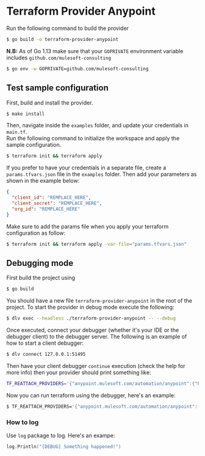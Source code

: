 # Terraform Provider Anypoint

Run the following command to build the provider

```bash
$ go build -o terraform-provider-anypoint
```

**N.B:** As of Go 1.13 make sure that your `GOPRIVATE` environment variable includes `github.com/mulesoft-consulting` 

```bash
$ go env -w GOPRIVATE=github.com/mulesoft-consulting
```

## Test sample configuration

First, build and install the provider.

```bash
$ make install
```

Then, navigate inside the `examples` folder, and update your credentials in `main.tf`.   
Run the following command to initialize the workspace and apply the sample configuration.

```bash
$ terraform init && terraform apply
```

If you prefer to have your credentials in a separate file, create a `params.tfvars.json` file in the `examples` folder. Then add your parameters as shown in the example below: 

```json
{
  "client_id": "REMPLACE_HERE",
  "client_secret": "REMPLACE_HERE",
  "org_id": "REMPLACE_HERE"
}
```
Make sure to add the params file when you apply your terraform configuration as follow:
```bash
$ terraform init && terraform apply -var-file="params.tfvars.json"
```

## Debugging mode

First build the project using
```bash
$ go build
```

You should have a new file `terraform-provider-anypoint` in the root of the project. To start the provider in debug mode execute the following: 
```bash
$ dlv exec --headless ./terraform-provider-anypoint -- --debug
```

Once executed, connect your debugger (whether it's your IDE or the debugger client) to the debugger server. The following is an example of how to start a client debugger:
```bash
$ dlv connect 127.0.0.1:51495
```

Then have your client debugger `continue` execution (check the help for more info) then your provider should print something like: 
```bash
TF_REATTACH_PROVIDERS='{"anypoint.mulesoft.com/automation/anypoint":{"Protocol":"grpc","Pid":69612,"Test":true,"Addr":{"Network":"unix","String":"/var/folders/yc/k0_j_x0945jdthsw7fzw5ysh0000gp/T/plugin598168131"}}}'
```

Now you can run terraform using the debugger, here's an example: 

```bash
$ TF_REATTACH_PROVIDERS='{"anypoint.mulesoft.com/automation/anypoint":{"Protocol":"grpc","Pid":69612,"Test":true,"Addr":{"Network":"unix","String":"/var/folders/yc/k0_j_x0945jdthsw7fzw5ysh0000gp/T/plugin598168131"}}}' terraform apply --auto-approve -var-file="params.tfvars.json"
```

### How to log

Use `log` package to log. Here's an exampe: 

```go
log.Println("[DEBUG] Something happened!")
```